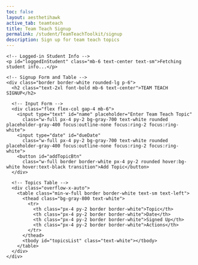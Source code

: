 ```yaml
---
toc: false
layout: aesthetihawk
active_tab: teamteach
title: Team Teach Signup
permalink: /student/TeamTeachToolkit/signup
description: Sign up for team teach topics
---
```


<div class="min-h-screen bg-gray-900 text-white">
  <div class="max-w-5xl mx-auto py-10 px-4">

    <!-- Logged-in Student Info -->
    <p id="loggedInStudent" class="mb-6 text-center text-sm">Fetching student info...</p>

    <!-- Signup Form and Table -->
    <div class="border border-white rounded-lg p-6">
      <h2 class="text-2xl font-bold mb-6 text-center">TEAM TEACH SIGNUP</h2>

      <!-- Input Form -->
      <div class="flex flex-col gap-4 mb-6">
        <input type="text" id="name" placeholder="Enter Team Teach Topic"
          class="w-full px-4 py-2 bg-gray-700 text-white rounded placeholder-gray-400 focus:outline-none focus:ring-2 focus:ring-white">
        <input type="date" id="dueDate"
          class="w-full px-4 py-2 bg-gray-700 text-white rounded placeholder-gray-400 focus:outline-none focus:ring-2 focus:ring-white">
        <button id="addTopicBtn"
          class="w-full border border-white px-4 py-2 rounded hover:bg-white hover:text-black transition">Add Topic</button>
      </div>

      <!-- Topics Table -->
      <div class="overflow-x-auto">
        <table class="min-w-full border border-white text-sm text-left">
          <thead class="bg-gray-800 text-white">
            <tr>
              <th class="px-4 py-2 border border-white">Topic</th>
              <th class="px-4 py-2 border border-white">Date</th>
              <th class="px-4 py-2 border border-white">Signed Up</th>
              <th class="px-4 py-2 border border-white">Actions</th>
            </tr>
          </thead>
          <tbody id="topicsList" class="text-white"></tbody>
        </table>
      </div>
    </div>
  </div>
</div>

<script type="module">
  import { javaURI, fetchOptions } from '{{site.baseurl}}/assets/js/api/config.js';

  let loggedInStudent = null;
  let userId = -1;
  let StuName = "";

  function formatDateToMMDDYYYY(dateStr) {
    const [year, month, day] = dateStr.split("-");
    return `${month}/${day}/${year}`;
  }

  async function getUserId() {
    const url_persons = `${javaURI}/api/person/get`;
    try {
      const response = await fetch(url_persons, fetchOptions);
      if (!response.ok) throw new Error(`Spring server response: ${response.status}`);
      const data = await response.json();
      userId = data.id;
      StuName = data.name;
      document.getElementById("loggedInStudent").innerText = `Logged in as: ${StuName}`;
      fetchTopics();
    } catch (error) {
      console.error("Java Database Error:", error);
      document.getElementById("loggedInStudent").innerText = "Error fetching student info.";
    }
  }

  async function fetchTopics() {
    try {
      let response = await fetch(`${javaURI}/api/assignments/debug`, fetchOptions);
      let topics = await response.json();
      let filteredTopics = topics.filter(topic => topic.type === "teamteach");

      let topicsList = document.getElementById("topicsList");
      topicsList.innerHTML = ""; // Clear previous topics

      // Wait for all fetchAssignTopics calls to complete
      await Promise.all(filteredTopics.map(topic => fetchAssignTopics(topic)));

    } catch (error) {
      console.error("Error fetching topics:", error);
    }
  }

  async function fetchAssignTopics(topic) {
    try {
      let response = await fetch(`${javaURI}/api/submissions/assignment/${topic.id}`, fetchOptions);
      let data = await response.json();
      let assignments = Array.isArray(data) ? data : [];

      let studentsSet = new Set();
      let studentsTextArray = [];

      assignments.forEach(assignment => {
        if (Array.isArray(assignment.students)) {
          assignment.students.forEach(s => {
            if (!studentsSet.has(s.id)) {
              studentsSet.add(s.id);
              studentsTextArray.push(`${s.name} (${s.id})`);
            }
          });
        } else if (assignment.students && typeof assignment.students === 'string') {
          assignment.students.split(',').forEach(name => {
            if (!studentsSet.has(name.trim())) {
              studentsSet.add(name.trim());
              studentsTextArray.push(name.trim());
            }
          });
        }
      });

      const studentsText = studentsTextArray.length > 0 ? studentsTextArray.join(', ') : "None";
      const alreadySignedUp = studentsSet.has(userId);

      let row = document.createElement("tr");
      row.innerHTML = `
        <td class="border border-white px-4 py-2">${topic.name}</td>
        <td class="border border-white px-4 py-2">${topic.dueDate}</td>
        <td class="border border-white px-4 py-2">${studentsText}</td>
        <td class="border border-white px-4 py-2">
          <button 
            class="border border-white px-3 py-1 rounded text-sm transition ${alreadySignedUp ? 'opacity-50 cursor-not-allowed' : 'hover:bg-white hover:text-black'}" 
            data-topic-id="${topic.id}"
            ${alreadySignedUp ? 'disabled' : ''}>
            ${alreadySignedUp ? 'Signed Up' : 'Sign Up'}
          </button>
        </td>
      `;

      if (!alreadySignedUp) {
        row.querySelector("button").addEventListener("click", function () {
          signUpForTopic(topic.id);
        });
      }

      document.getElementById("topicsList").appendChild(row);

    } catch (error) {
      console.error("Error fetching topic assignments:", error);
    }
  }

  async function addTopic() {
    let name = document.getElementById("name").value;
    let rawDate = document.getElementById("dueDate").value;

    if (!name || !rawDate) {
      alert("Please fill in all fields.");
      return;
    }

    let dueDate = formatDateToMMDDYYYY(rawDate);

    const url = `${javaURI}/api/assignments/create?name=${encodeURIComponent(name)}&type=teamteach&description=test&points=1.0&dueDate=${encodeURIComponent(dueDate)}`;

    try {
      let response = await fetch(url, {
        method: "POST",
        headers: {
          "Content-Type": "application/json"
        }
      });

      if (response.ok) {
        document.getElementById("name").value = "";
        document.getElementById("dueDate").value = "";
        fetchTopics(); // Refresh list
      } else {
        console.error("Failed to add topic");
      }
    } catch (error) {
      console.error("Error adding topic:", error);
    }
  }

  async function signUpForTopic(id) {
    if (userId === -1) {
      alert("Please login first");
      return;
    }

    const data = {
      assignmentId: id,
      studentIds: [userId],
      content: "test",
      comment: "",
      isLate: false
    };

    try {
      let response = await fetch(`${javaURI}/api/submissions/submit/${id}`, {
        method: "POST",
        headers: {
          "Content-Type": "application/json"
        },
        body: JSON.stringify(data)
      });

      if (response.ok) {
        fetchTopics();
      } else {
        console.error("Failed to sign up for topic");
        alert("Failed to sign up. Please try again.");
      }
    } catch (error) {
      console.error("Error signing up for topic:", error);
      alert("Error signing up. Please try again.");
    }
  }

  document.addEventListener("DOMContentLoaded", () => {
    getUserId();
    document.getElementById("addTopicBtn").addEventListener("click", addTopic);
  });
</script>

